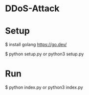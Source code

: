 # DDoS-Attack
# Setup
$ install golang https://go.dev/

$ python setup.py or python3 setup.py
# Run
$ python index.py or python3 index.py

